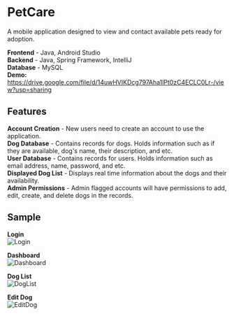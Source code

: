 # PetCare
A mobile application designed to view and contact available pets ready for adoption.<br />

**Frontend** - Java, Android Studio <br />
**Backend** - Java, Spring Framework, IntelliJ <br />
**Database** - MySQL <br />
**Demo:** https://drive.google.com/file/d/14uwHVIKDcg797Aha1lPt0zC4ECLC0Lr-/view?usp=sharing <br />

## Features<br />
**Account Creation** - New users need to create an account to use the application. <br />
**Dog Database** - Contains records for dogs. Holds information such as if they are available, dog's name, their description, and etc.<br />
**User Database** - Contains records for users. Holds information such as email address, name, password, and etc.<br />
**Displayed Dog List** - Displays real time information about the dogs and their availability.<br />
**Admin Permissions** - Admin flagged accounts will have permissions to add, edit, create, and delete dogs in the records.<br />

## Sample
**Login**<br />
![Login](https://github.com/ElijahTam-od/PetCare/assets/163732378/b36e1496-9a15-494b-a03e-d97ccd6f108e) <br />

**Dashboard**<br />
![Dashboard](https://github.com/ElijahTam-od/PetCare/assets/163732378/34a8f0fb-4081-4001-bc64-f3aa8c96bf75) <br />

**Dog List** <br />
![DogList](https://github.com/ElijahTam-od/PetCare/assets/163732378/f139c75e-56f9-415f-a932-a7013792563e) <br />

**Edit Dog** <br />
![EditDog](https://github.com/ElijahTam-od/PetCare/assets/163732378/ad327c51-5118-4585-ab28-f9e98c2db35f) <br />


